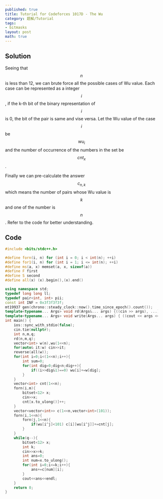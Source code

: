 ```yaml
---
published: true
title: Tutorial for Codeforces 1017D - The Wu
category: 题解/Tutorial
tags:
- bitmasks
layout: post
math: true
---
```


<!-- more -->

## Solution

Seeing that $$n$$ is less than 12, we can brute force all the possible cases of Wu value. Each case can be represented as a integer $$i$$, if the k-th bit of the binary representation of $$i$$ is 0, the bit of the pair is same and vise versa. Let the Wu value of the case $$i$$ be $$wu_i$$ and the number of occurrence of the numbers in the set be $$cnt_x$$.

Finally we can pre-calculate the  answer $$c_{n,k}$$ which means the number of pairs whose Wu value is $$k$$ and one of the number is $$n$$. Refer to the code for better understanding.

## Code

```cpp
#include <bits/stdc++.h>

#define forn(i, n) for (int i = 0; i < int(n); ++i)
#define for1(i, n) for (int i = 1; i <= int(n); ++i)
#define ms(a, x) memset(a, x, sizeof(a))
#define F first
#define S second
#define all(x) (x).begin(),(x).end()

using namespace std;
typedef long long ll;
typedef pair<int, int> pii;
const int INF = 0x3f3f3f3f;
mt19937 gen(chrono::steady_clock::now().time_since_epoch().count());
template<typename... Args> void rd(Args&... args) {((cin >> args), ...);}
template<typename... Args> void write(Args... args) { ((cout << args << " "), ...); cout<<endl;}
int main() {
    ios::sync_with_stdio(false);
    cin.tie(nullptr);
    int n,m,q;
    rd(n,m,q);
    vector<int> w(n),wu(1<<n);
    for(auto& it:w) cin>>it;
    reverse(all(w));
    for(int i=0;i<(1<<n);i++){
        int sum=0;
        for(int dig=0;dig<n;dig++){
            if((i>>dig&1)==0) wu[i]+=w[dig];
        }
    }
    vector<int> cnt(1<<n);
    forn(i,m){
        bitset<12> x;
        cin>>x;
        cnt[x.to_ulong()]++;
    }
    vector<vector<int>> c(1<<n,vector<int>(101));
    forn(i,1<<n){
        forn(j,1<<n){
            if(wu[i^j]<101) c[i][wu[i^j]]+=cnt[j];
        }
    }
    while(q--){
        bitset<12> x;
        int k;
        cin>>x>>k;
        int ans=0;
        int num=x.to_ulong();
        for(int i=0;i<=k;i++){
            ans+=c[num][i];
        }
        cout<<ans<<endl;
    }
    return 0;
}
 
```
